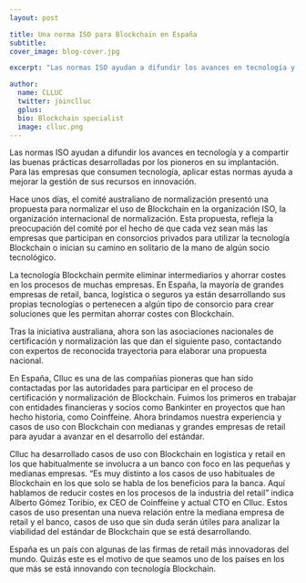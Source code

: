 ```yaml
---
layout: post

title: Una norma ISO para Blockchain en España
subtitle: 
cover_image: blog-cover.jpg

excerpt: "Las normas ISO ayudan a difundir los avances en tecnología y a compartir las buenas prácticas desarrolladas por los pioneros en su implantación."

author:
  name: CLLUC
  twitter: joinclluc
  gplus: 
  bio: Blockchain specialist
  image: clluc.png
---
```


Las normas ISO ayudan a difundir los avances en tecnología y a compartir las buenas prácticas desarrolladas por los pioneros en su implantación. Para las empresas que consumen tecnología, aplicar estas normas ayuda a mejorar la gestión de sus recursos en innovación.


Hace unos días, el comité australiano de normalización presentó una propuesta para normalizar el uso de Blockchain en la organización ISO, la organización internacional de normalización. Esta propuesta, refleja la preocupación del comité por el hecho de que cada vez sean más las empresas que participan en consorcios privados para utilizar la tecnología Blockchain o inician su camino en solitario de la mano de algún socio tecnológico.

La tecnología Blockchain permite eliminar intermediarios y ahorrar costes en los procesos de muchas empresas. En España, la mayoría de grandes empresas de retail, banca, logística o seguros ya están desarrollando sus propias tecnologías o pertenecen a algún tipo de consorcio para crear soluciones que les permitan ahorrar costes con Blockchain.

Tras la iniciativa australiana, ahora son las asociaciones nacionales de certificación y normalización las que dan el siguiente paso, contactando con expertos de reconocida trayectoria para elaborar una propuesta nacional. 

En España, Clluc es una de las compañías pioneras que han sido contactadas por las autoridades para participar en el proceso de certificación y normalización de Blockchain. Fuimos los primeros en trabajar con entidades financieras y socios como Bankinter en proyectos que han hecho historia, como Coinffeine. Ahora brindamos nuestra experiencia y casos de uso con Blockchain con medianas y grandes empresas de retail para ayudar a avanzar en el desarrollo del estándar.


Clluc ha desarrollado casos de uso con Blockchain en logística y retail en los que habitualmente se involucra a un banco con foco en las pequeñas y medianas empresas. “Es muy distinto a los casos de uso habituales de Blockchain en los que solo se habla de los beneficios para la banca. Aquí hablamos de reducir costes en los procesos de la industria del retail” indica Alberto Gómez Toribio, ex CEO de Coinffeine y actual CTO en Clluc.
Estos casos de uso presentan una nueva relación entre la mediana empresa de retail y el banco, casos de uso que sin duda serán útiles para analizar la viabilidad del estándar de Blockchain que se está desarrollando.


España es un país con algunas de las firmas de retail más innovadoras del mundo. Quizás este es el motivo de que seamos uno de los países en los que más se está innovando con tecnología Blockchain.
